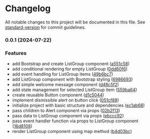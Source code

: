 # Changelog

All notable changes to this project will be documented in this file. See [standard-version](https://github.com/conventional-changelog/standard-version) for commit guidelines.

### 0.0.1 (2024-07-22)


### Features

* add Bootstrap and create ListGroup component ([a551c58](https://github.com/gokul-pathak/react-practice/commit/a551c58e55ce91e65aa74ce5e4d75abeb9978fd3))
* add conditional rendering for empty ListGroup ([0dd60f6](https://github.com/gokul-pathak/react-practice/commit/0dd60f680ad94ca6a223b6ffd6c89222b96c6503))
* add event handling for ListGroup items ([49b6bc7](https://github.com/gokul-pathak/react-practice/commit/49b6bc74344c63cca49a292c98cffc6ec33424ba))
* add ListGroup component with Bootstrap styling ([6986693](https://github.com/gokul-pathak/react-practice/commit/6986693848b93dc87eaae1dc9c28b76d70f7834e))
* add simple welcome message component ([d48c5f2](https://github.com/gokul-pathak/react-practice/commit/d48c5f2050389aaa3d85fe6cc9ce80bab1afb6a5))
* add state management for selected ListGroup item ([559ba64](https://github.com/gokul-pathak/react-practice/commit/559ba6414b8c0d09f142900e26a5dce0c57d5210))
* create reusable Button component ([d1c5044](https://github.com/gokul-pathak/react-practice/commit/d1c50447f4b13c9cae075ff2057636ea8405aee8))
* implement dismissible alert on button click ([051cf88](https://github.com/gokul-pathak/react-practice/commit/051cf8812755e2323955d4116a77d8ce785552c3))
* initialize project with basic structure and dependencies ([ec1ab68](https://github.com/gokul-pathak/react-practice/commit/ec1ab6873cc9c2de45b215c0ea6b2fbe3c3f0c0c))
* pass children to Alert component via props ([02b2f13](https://github.com/gokul-pathak/react-practice/commit/02b2f13225f6694abdb226a844f247b5ed270cf7))
* pass data to ListGroup component via props ([ebccc92](https://github.com/gokul-pathak/react-practice/commit/ebccc928ad97339544c3bf2350ce7c7174441ffb))
* pass event handler function via props to ListGroup component ([16d8108](https://github.com/gokul-pathak/react-practice/commit/16d8108bac6569135c08f53a27e91c0b4b710ac4))
* render ListGroup component using map method ([b4d03bc](https://github.com/gokul-pathak/react-practice/commit/b4d03bc05ae727c3ea875ad1ce3df04699972c28))
